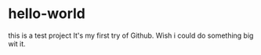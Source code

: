# hello-world
this is a test project
It's my first try of Github. Wish i could do something big wit it.
